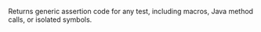 Returns generic assertion code for any test, including macros, Java
  method calls, or isolated symbols.